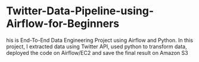 # Twitter-Data-Pipeline-using-Airflow-for-Beginners
his is End-To-End Data Engineering Project using Airflow and Python. In this project, I extracted data using Twitter API, used python to transform data, deployed the code on Airflow/EC2 and save the final result on Amazon S3
